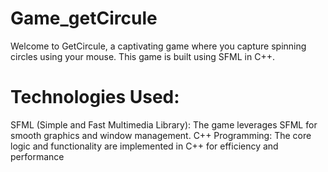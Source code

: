 # Game_getCircule
Welcome to GetCircule, a captivating game where you capture spinning circles using your mouse. This game is built using SFML in C++.

# Technologies Used:
  SFML (Simple and Fast Multimedia Library): The game leverages SFML for smooth graphics and window management.
  C++ Programming: The core logic and functionality are implemented in C++ for efficiency and performance
